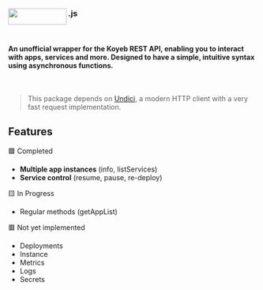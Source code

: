 ### <img align="left" width="118" height="33" src="https://www.koyeb.com/_next/image?url=%2Fstatic%2Fimages%2Fkoyeb-logo-white.svg&w=128&q=75"> .js 

<br>

#### An unofficial wrapper for the Koyeb REST API, enabling you to interact with apps, services and more. Designed to have a simple, intuitive syntax using asynchronous functions.

<br>

> This package depends on [Undici](https://npmjs.com/package/undici), a modern HTTP client with a very fast request implementation.

## Features
🟩 Completed
  - **Multiple app instances** (info, listServices)<br>
  - **Service control** (resume, pause, re-deploy)<br>
  
🟨 In Progress
  - Regular methods (getAppList)<br>

🟥 Not yet implemented
- Deployments <br>
- Instance <br>
- Metrics <br>
- Logs <br>
- Secrets
